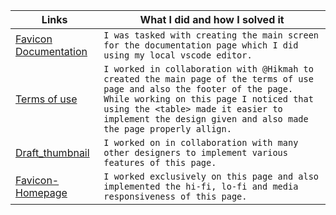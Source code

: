 
| Links                           | What I did and how I solved it                                                                                              |
| ------------------------------ | -------------------------------------------------------------------------------------------------------- |
|  <a href="https://www.github.com/zuri-training/Favicon-Gen-Team-61/tree/main/Frontend/Favicon-Documentation" target="_blank">Favicon Documentation </a>    | `I was tasked with creating the main screen for the documentation page which I did using my local vscode editor.` 
|  <a href="https://www.github.com/zuri-training/Favicon-Gen-Team-61/tree/main/Frontend/Termsofuse" target="_blank">Terms of use </a>    | `I worked in collaboration with @Hikmah to created the main page of the terms of use page and also the footer of the page. While working on this page I noticed that using the <table> made it easier to implement the design given and also made the page properly allign.` 
|  <a href="https://www.github.com/zuri-training/Favicon-Gen-Team-61/tree/main/Frontend/draft_thumbnail" target="_blank">Draft_thumbnail </a>    | `I worked on in collaboration with many other designers to implement various features of this page.`
|  <a href="https://www.github.com/zuri-training/Favicon-Gen-Team-61/tree/main/Frontend/Favicon-Homepage" target="_blank"> Favicon-Homepage</a>    | `I worked exclusively on this page and also implemented the hi-fi, lo-fi and media responsiveness of this page.`
